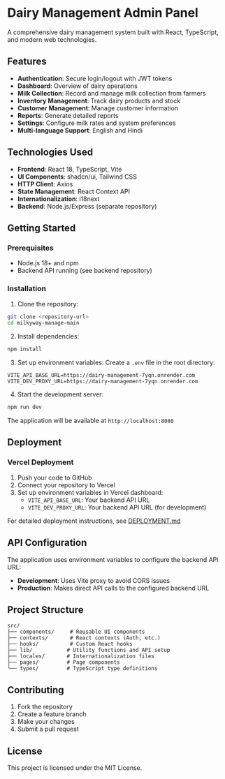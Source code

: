 # Dairy Management Admin Panel

A comprehensive dairy management system built with React, TypeScript, and modern web technologies.

## Features

- **Authentication**: Secure login/logout with JWT tokens
- **Dashboard**: Overview of dairy operations
- **Milk Collection**: Record and manage milk collection from farmers
- **Inventory Management**: Track dairy products and stock
- **Customer Management**: Manage customer information
- **Reports**: Generate detailed reports
- **Settings**: Configure milk rates and system preferences
- **Multi-language Support**: English and Hindi

## Technologies Used

- **Frontend**: React 18, TypeScript, Vite
- **UI Components**: shadcn/ui, Tailwind CSS
- **HTTP Client**: Axios
- **State Management**: React Context API
- **Internationalization**: i18next
- **Backend**: Node.js/Express (separate repository)

## Getting Started

### Prerequisites

- Node.js 18+ and npm
- Backend API running (see backend repository)

### Installation

1. Clone the repository:
```bash
git clone <repository-url>
cd milkyway-manage-main
```

2. Install dependencies:
```bash
npm install
```

3. Set up environment variables:
Create a `.env` file in the root directory:
```env
VITE_API_BASE_URL=https://dairy-management-7yqn.onrender.com
VITE_DEV_PROXY_URL=https://dairy-management-7yqn.onrender.com
```

4. Start the development server:
```bash
npm run dev
```

The application will be available at `http://localhost:8080`

## Deployment

### Vercel Deployment

1. Push your code to GitHub
2. Connect your repository to Vercel
3. Set up environment variables in Vercel dashboard:
   - `VITE_API_BASE_URL`: Your backend API URL
   - `VITE_DEV_PROXY_URL`: Your backend API URL (for development)

For detailed deployment instructions, see [DEPLOYMENT.md](./DEPLOYMENT.md)

## API Configuration

The application uses environment variables to configure the backend API URL:

- **Development**: Uses Vite proxy to avoid CORS issues
- **Production**: Makes direct API calls to the configured backend URL

## Project Structure

```
src/
├── components/     # Reusable UI components
├── contexts/       # React contexts (Auth, etc.)
├── hooks/          # Custom React hooks
├── lib/           # Utility functions and API setup
├── locales/       # Internationalization files
├── pages/         # Page components
└── types/         # TypeScript type definitions
```

## Contributing

1. Fork the repository
2. Create a feature branch
3. Make your changes
4. Submit a pull request

## License

This project is licensed under the MIT License.
 
 